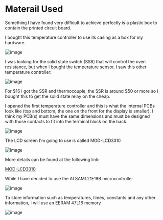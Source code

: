 # Materail Used

Something I have found very difficult to achieve perfectly is a plastic box to contain the printed circuit board.

I bought this temperature controller to use its casing as a box for my hardware.

![image](https://github.com/user-attachments/assets/a92ff889-2378-4a82-ad8b-01d9f4a7258e)

I was looking for the solid state switch (SSR) that will control the oven resistance, but when I bought the temperature sensor, I saw this other temperature controller:

![image](https://github.com/user-attachments/assets/385d262c-0570-48fb-874d-94ddc4fa3406)

For $16 I got the SSR and thermocouple, the SSR is around $50 or more so I bought this to get the solid state relay on the cheap.

I opened the first temperature controller and this is what the internal PCBs look like (top and bottom, the one on the front for the display is smaller). I think my PCB(s) must have the same dimensions and must be designed with those contacts to fit into the terminal block on the back.

![image](https://github.com/user-attachments/assets/e91ebe0d-9dcc-4ae6-b39d-58557f2973a8)

The LCD screen I'm going to use is called MOD-LCD3310

![image](https://github.com/user-attachments/assets/84328a54-17a6-4d8b-936d-4563b11f8664)

More details can be found at the following link:

[MOD-LCD3310](https://www.olimex.com/Products/Modules/LCD/MOD-LCD3310/open-source-hardware)

While I have decided to use the ATSAML21E18B microcontroller

![image](https://github.com/user-attachments/assets/99b67f55-2ecc-49e3-acee-522f4161d72d)

To store information such as temperatures, times, constants and any other information, I will use an EERAM 47L16 memory

![image](https://github.com/user-attachments/assets/c4022878-9b2c-4dd5-ab43-00b4745338c0)




